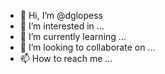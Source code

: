 - 👋 Hi, I’m @dglopess
- 👀 I’m interested in ...
- 🌱 I’m currently learning ...
- 💞️ I’m looking to collaborate on ...
- 📫 How to reach me ...

<!---
dglopess/dglopess is a ✨ special ✨ repository because its `README.md` (this file) appears on your GitHub profile.
You can click the Preview link to take a look at your changes.
--->
